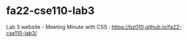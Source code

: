 # fa22-cse110-lab3

Lab 3 website - Meeting Minute with CSS : https://bz010.github.io/fa22-cse110-lab3/
